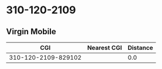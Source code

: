 # 310-120-2109
## Virgin Mobile


| CGI | Nearest CGI | Distance |
|-----|-------------|----------|
| 310-120-2109-829102 |  | 0.0 |
